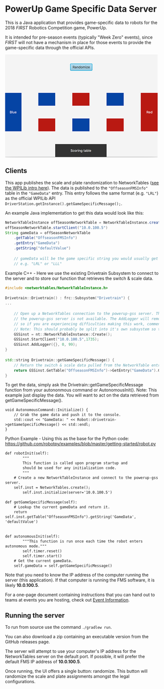 # PowerUp Game Specific Data Server

This is a Java application that provides game-specific data to robots for the 2018 *FIRST* Robotics Competition game, PowerUp.

It is intended for pre-season events (typically "Week Zero" events), since *FIRST* will not have a mechanism in place
for those events to provide the game-specific data through the official APIs.

![Screenshot](web-resources/screenshot.png?raw=true)

## Clients

This app publishes the scale and plate randomization to NetworkTables ([see the WPILib intro here](http://wpilib.screenstepslive.com/s/currentCS/m/75361/l/843361-what-is-networktables)).
The data is published to the `"OffseasonFMSInfo"` table in the `"GameData"` entry.
This entry follows the same format (e.g. `"LRL"`) as the official WPILib API `DriverStation.getInstance().getGameSpecificMessage();`.

An example Java implementation to get this data would look like this:

```Java
NetworkTableInstance offSeasonNetworkTable = NetworkTableInstance.create()
offSeasonNetworkTable.startClient("10.0.100.5")
String gameData = offSeasonNetworkTable
    .getTable("OffseasonFMSInfo")
    .getEntry("GameData")
    .getString("defaultValue")
    
    // gameData will be the game specific string you would usually get from the driver station,
    // e.g. "LRL" or "LLL"
```

Example C++ - Here we use the existing Drivetrain Subsystem to connect to the server and to store our function that retrieves the switch & scale data.

```C++
#include <networktables/NetworkTableInstance.h>

Drivetrain::Drivetrain() : frc::Subsystem("Drivetrain") {
...

	// Open up a NetworkTables connection to the powerup-gss server. This will reconnect on it's own if
	// the powerup-gss server is not available. The AddLogger will remove all error messages for this NT instance,
	// so if you are experiencing difficulties making this work, comment that line out.
	// Note: This should probably be split into it's own subsystem so the code layout and function is cleaner.
	GSSinst = nt::NetworkTableInstance::Create();
	GSSinst.StartClient("10.0.100.5",1735);
	GSSinst.AddLogger({}, 0, 99);
}

std::string Drivetrain::getGameSpecificMessage() {
	// Return the switch & scale data pulled from the NetworkTable entry.
	return GSSinst.GetTable("OffseasonFMSInfo")->GetEntry("GameData").GetString("defaultValue");
}
```

To get the data, simply ask the Drivetrain::getGameSpecificMessage function from your autononmous command or AutonomousInit().
Note: This example just display the data. You will want to act on the data retrieved from getGameSpecificMessage().

```
void AutonomousCommand::Initialize() {
	// Grab the game data and push it to the console.
	std::cout << "GameData: " << Robot::drivetrain->getGameSpecificMessage() << std::endl;
}
```

Python Example - Using this as the base for the Python code: https://github.com/robotpy/examples/blob/master/getting-started/robot.py

```
def robotInit(self):
        """
        This function is called upon program startup and
        should be used for any initialization code.
        """
	# Create a new NetworkTableInstance and connect to the powerup-gss server.
	self.inst = NetworkTables.create();
        self.inst.initialize(server='10.0.100.5')

def getGameSpecificMessage(self):
	# Lookup the current gameData and return it.
	return self.inst.getTable("OffseasonFMSInfo").getString('GameData', 'defaultValue')
	

def autonomousInit(self):
        """This function is run once each time the robot enters autonomous mode."""
        self.timer.reset()
        self.timer.start()
	# Get the current gameData.
	self.gameData = self.getGameSpecificMessage()
```

Note that you need to know the IP address of the computer running the server (this application).
If that computer is running the FMS software, it is likely **10.0.100.5**.

For a one-page document containing instructions that you can hand out to teams at events you are hosting, 
check out [Event Information](Event%20Information.md).

## Running the server

To run from source use the command `./gradlew run`.

You can also download a zip containing an executable version from the GitHub releases page.

The server will attempt to use your computer's IP address for the NetworkTables server on the default port.
If possible, it will prefer the default FMS IP address of **10.0.100.5**.

Once running, the UI offers a single button: randomize. This button will randomize the scale and plate assignments amongst
the legal configurations.
